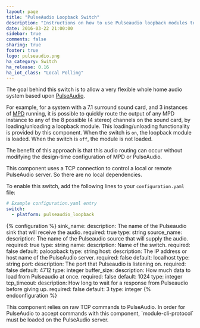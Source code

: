 ```yaml
---
layout: page
title: "PulseAudio Loopback Switch"
description: "Instructions on how to use Pulseaudio loopback modules to build a flexible whole-home audio system."
date: 2016-03-22 21:00:00
sidebar: true
comments: false
sharing: true
footer: true
logo: pulseaudio.png
ha_category: Switch
ha_release: 0.16
ha_iot_class: "Local Polling"
---
```


The goal behind this switch is to allow a very flexible whole home audio system based upon [PulseAudio](https://www.freedesktop.org/wiki/Software/PulseAudio/).

For example, for a system with a 7.1 surround sound card, and 3 instances of [MPD](https://www.musicpd.org/) running, it is possible to quickly route the output of any MPD instance to any of the 8 possible (4 stereo) channels on the sound card, by loading/unloading a loopback module. This loading/unloading functionality is provided by this component. When the switch is `on`, the loopback module is loaded.  When the switch is `off`, the module is not loaded.

The benefit of this approach is that this audio routing can occur without modifying the design-time configuration of MPD or PulseAudio.

This component uses a TCP connection to control a local or remote PulseAudio server. So there are no local dependencies.

To enable this switch, add the following lines to your `configuration.yaml` file:

```yaml
# Example configuration.yaml entry
switch:
  - platform: pulseaudio_loopback
```

{% configuration %}
sink_name:
  description: The name of the Pulseaudio sink that will receive the audio.
  required: true
  type: string
source_name:
  description: The name of the Pulseaudio source that will supply the audio.
  required: true
  type: string
name:
  description: Name of the switch.
  required: false
  default: paloopback
  type: string
host:
  description: The IP address or host name of the PulseAudio server.
  required: false
  default: localhost
  type: string
port:
  description: The port that Pulseaudio is listening on.
  required: false
  default: 4712
  type: integer
buffer_size:
  description: How much data to load from Pulseaudio at once.
  required: false
  default: 1024
  type: integer
tcp_timeout:
  description: How long to wait for a response from Pulseaudio before giving up.
  required: false
  default: 3
  type: integer
{% endconfiguration %}

<p class='note warning'>
This component relies on raw TCP commands to PulseAudio. In order for PulseAudio to accept commands with this component, `module-cli-protocol` must be loaded on the PulseAudio server.
</p>
